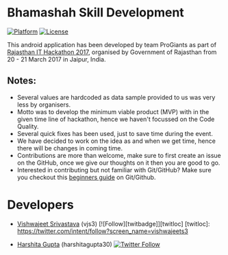 # Bhamashah Skill Development

[![Platform](https://img.shields.io/badge/platform-Android-blue.svg)](https://developer.android.com)
[![License](https://img.shields.io/badge/license-Apache%202.0-blue.svg)](https://opensource.org/licenses/Apache-2.0)

This android application has been developed by team ProGiants as part of [Rajasthan IT Hackathon 2017](http://itday.rajasthan.gov.in/), organised by Government of Rajasthan from 20 - 21 March 2017 in Jaipur, India.

## Notes:
  - Several values are hardcoded as data sample provided to us was very less by organisers.
  - Motto was to develop the minimum viable product (MVP) with in the given time line of hackathon, hence we haven't focussed on the Code Quality.
  - Several quick fixes has been used, just to save time during the event.
  - We have decided to work on the idea as and when we get time, hence there will be changes in coming time.
  - Contributions are more than welcome, make sure to first create an issue on the GitHub, once we give our thoughts on it then you are good to go.
  - Interested in contributing but not familiar with Git/GitHub? Make sure you checkout this [beginners guide](https://github.com/harshitagupta30/git-guide-for-beginners) on Git/Github.

# Developers

  - [Vishwajeet Srivastava](http://vishwajeetsrivastava.com) (vjs3) 
  [![Follow][twitbadge]][twitloc]
  [twitloc]: https://twitter.com/intent/follow?screen_name=vishwajeets3

  - [Harshita Gupta](http://harshitagupta.com) (harshitagupta30) [![Twitter Follow](https://img.shields.io/twitter/follow/espadrine.svg?style=social&label=Follow)](https://twitter.com/harshitagupta30)
